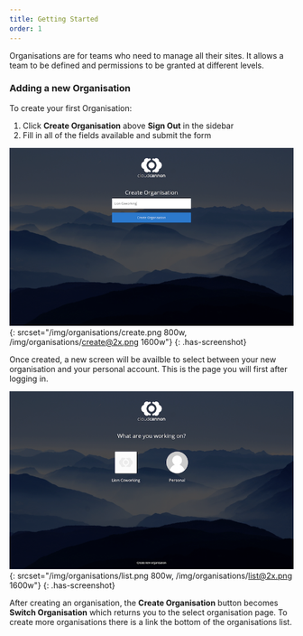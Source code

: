 ```yaml
---
title: Getting Started
order: 1
---
```


Organisations are for teams who need to manage all their sites. It allows a team to be defined and permissions to be granted at different levels.

### Adding a new Organisation

To create your first Organisation:

1. Click **Create Organisation** above **Sign Out** in the sidebar
2. Fill in all of the fields available and submit the form

![Adding a new SSL certificate](/img/organisations/create.png){: srcset="/img/organisations/create.png 800w, /img/organisations/create@2x.png 1600w"}
{: .has-screenshot}

Once created, a new screen will be availble to select between your new organisation and your personal account. This is the page you will first after logging in.

![Adding a new SSL certificate](/img/organisations/list.png){: srcset="/img/organisations/list.png 800w, /img/organisations/list@2x.png 1600w"}
{: .has-screenshot}

After creating an organisation, the **Create Organisation** button becomes **Switch Organisation** which returns you to the select organisation page. To create more organisations there is a link the bottom of the organisations list.